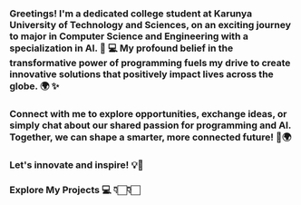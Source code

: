 ### Greetings! I'm a dedicated college student at Karunya University of Technology and Sciences, on an exciting journey to major in Computer Science and Engineering with a specialization in AI. 🤖 💻 My profound belief in the transformative power of programming fuels my drive to create innovative solutions that positively impact lives across the globe. 🌍 ✨
### Connect with me to explore opportunities, exchange ideas, or simply chat about our shared passion for programming and AI. Together, we can shape a smarter, more connected future! 🚀🌍

### Let's innovate and inspire! 💡💪
### Explore My Projects 💻 👇🏻👇🏻
<!---
SamuIdhayanI/SamuIdhayanI is a ✨ special ✨ repository because its `README.md` (this file) appears on your GitHub profile.
You can click the Preview link to take a look at your changes.
--->
